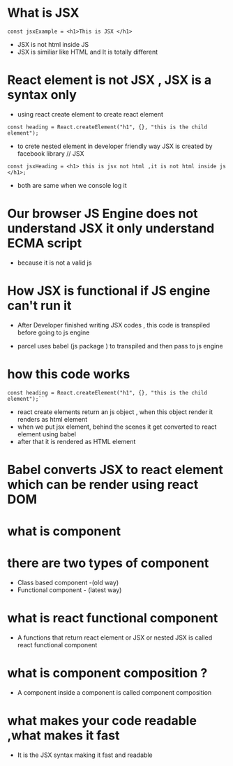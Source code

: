 # What is JSX

```
const jsxExample = <h1>This is JSX </h1>
```

- JSX is not html inside JS
- JSX is similiar like HTML and It is totally different

# React element is not JSX , JSX is a syntax only

- using react create element to create react element

```
const heading = React.createElement("h1", {}, "this is the child element");
```

- to crete nested element in developer friendly way JSX is created by facebook library
  // JSX

```
const jsxHeading = <h1> this is jsx not html ,it is not html inside js </h1>;
```

- both are same when we console log it

# Our browser JS Engine does not understand JSX it only understand ECMA script

- because it is not a valid js

# How JSX is functional if JS engine can't run it

- After Developer finished writing JSX codes , this code is transpiled before going to js engine

- parcel uses babel (js package ) to transpiled and then pass to js engine

# how this code works

````
const heading = React.createElement("h1", {}, "this is the child element");```

````

- react create elements return an js object , when this object render it renders as html element
- when we put jsx element, behind the scenes it get converted to react element using babel
- after that it is rendered as HTML element

# Babel converts JSX to react element which can be render using react DOM

# what is component

# there are two types of component

- Class based component -(old way)
- Functional component - (latest way)

# what is react functional component

- A functions that return react element or JSX or nested JSX is called react functional component

# what is component composition ?

- A component inside a component is called component composition

# what makes your code readable ,what makes it fast

- It is the JSX syntax making it fast and readable
